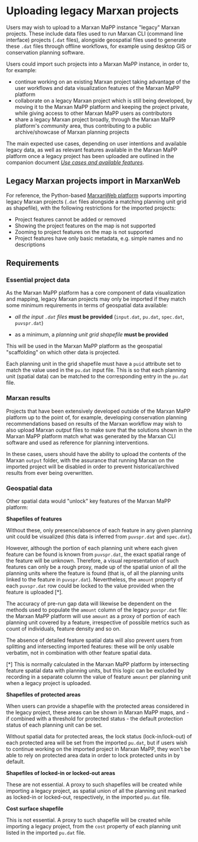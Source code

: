 # Uploading legacy Marxan projects

Users may wish to upload to a Marxan MaPP instance "legacy" Marxan projects.
These include data files used to run Marxan CLI (command line interface)
projects (`.dat` files), alongside geospatial files used to generate these
`.dat` files through offline workflows, for example using desktop GIS or
conservation planning software.

Users could import such projects into a Marxan MaPP instance, in order to, for
example:

- continue working on an existing Marxan project taking advantage of the user
  workflows and data visualization features of the Marxan MaPP platform
- collaborate on a legacy Marxan project which is still being developed, by
  moving it to the Marxan MaPP platform and keeping the project private, while
  giving access to other Marxan MaPP users as contributors
- share a legacy Marxan project broadly, through the Marxan MaPP platform's
  _community_ area, thus contributing to a public archive/showcase of Marxan
  planning projects

The main expected use cases, depending on user intentions and available legacy
data, as well as relevant features available in the Marxan MaPP platform once a
legacy project has been uploaded are outlined in the companion document *[Use
cases and available features](./use-cases-and-available-features.md)*.

## Legacy Marxan projects import in MarxanWeb

For reference, the Python-based [MarxanWeb
platform](https://docs.marxanweb.org/) supports importing legacy Marxan projects
(`.dat` files alongside a matching planning unit grid as shapefile), with the
following restrictions for the imported projects:

- Project features cannot be added or removed
- Showing the project features on the map is not supported
- Zooming to project features on the map is not supported
- Project features have only basic metadata, e.g. simple names and no
  descriptions

## Requirements

### Essential project data

As the Marxan MaPP platform has a core component of data visualization and
mapping, legacy Marxan projects may only be imported if they match some minimum
requirements in terms of geospatial data available:

- _all the input `.dat` files_ **must be provided** (`input.dat`, `pu.dat`,
  `spec.dat`, `puvspr.dat`)

- as a minimum, a _planning unit grid shapefile_ **must be provided**

This will be used in the Marxan MaPP platform as the geospatial "scaffolding"
on which other data is projected.

Each planning unit in the grid shapefile must have a `puid` attribute set to
match the value used in the `pu.dat` input file. This is so that each planning
unit (spatial data) can be matched to the corresponding entry in the `pu.dat`
file.

### Marxan results

Projects that have been extensively developed outside of the Marxan MaPP
platform up to the point of, for example, developing conservation planning
recommendations based on results of the Marxan workflow may wish to also upload
Marxan *output* files to make sure that the solutions shown in the Marxan MaPP
platform match what was generated by the Marxan CLI software and used as
reference for planning interventions.

In these cases, users should have the ability to upload the contents of the
Marxan `output` folder, with the assurance that running Marxan on the imported
project will be disabled in order to prevent historical/archived results from
ever being overwritten.

### Geospatial data

Other spatial data would "unlock" key features of the Marxan MaPP platform:

**Shapefiles of features**

Without these, only presence/absence of each feature in any given planning unit
could be visualized (this data is inferred from `puvspr.dat` and `spec.dat`).

However, although the portion of each planning unit where each given feature can
be found is known from `puvspr.dat`, the exact spatial range of the feature will
be unknown. Therefore, a visual representation of such features can only be a
rough proxy, made up of the spatial union of all the planning units where the
feature is found (that is, of all the planning units linked to the feature in
`puvspr.dat`). Nevertheless, the `amount` property of each `puvspr.dat` row
could be locked to the value provided when the feature is uploaded [*].

The accuracy of pre-run gap data will likewise be dependent on the methods used
to populate the `amount` column of the legacy `puvspr.dat` file: the Marxan MaPP
platform will use `amount` as a proxy of portion of each planning unit covered
by a feature, irrespective of possible metrics such as count of individuals,
feature density and so on.

The absence of detailed feature spatial data will also prevent users from
splitting and intersecting imported features: these will be only usable
verbatim, not in combination with other feature spatial data.

[*] This is normally calculated in the Marxan MaPP platform by intersecting
feature spatial data with planning units, but this logic can be excluded by
recording in a separate column the value of feature `amount` per planning unit
when a legacy project is uploaded.

**Shapefiles of protected areas**

When users can provide a shapefile with the protected areas considered in the
legacy project, these areas can be shown in Marxan MaPP maps, and - if combined
with a threshold for protected status - the default protection status of each
planning unit can be set.

Without spatial data for protected areas, the lock status (lock-in/lock-out) of
each protected area will be set from the imported `pu.dat`, but if users wish to
continue working on the imported project in Marxan MaPP, they won't be able to
rely on protected area data in order to lock protected units in by default.

**Shapefiles of locked-in or locked-out areas**

These are not essential. A proxy to such shapefiles will be created while
importing a legacy project, as spatial union of all the planning unit marked as
locked-in or locked-out, respectively, in the imported `pu.dat` file.

**Cost surface shapefile**

This is not essential. A proxy to such shapefile will be created while importing
a legacy project, from the `cost` property of each planning unit listed in the
imported `pu.dat` file.
